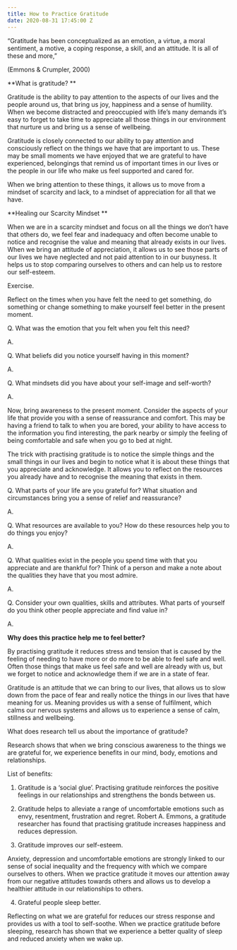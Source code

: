 ```yaml
---
title: How to Practice Gratitude
date: 2020-08-31 17:45:00 Z
---
```


“Gratitude has been conceptualized as an emotion, a virtue, a moral sentiment, a motive, a coping response, a skill, and an attitude. It is all of these and more,” 

(Emmons & Crumpler, 2000) 

**What is gratitude? **

Gratitude is the ability to pay attention to the aspects of our lives and the people around us, that bring us joy, happiness and a sense of humility. When we become distracted and preoccupied with life’s many demands it’s easy to forget to take time to appreciate all those things in our environment that nurture us and bring us a sense of wellbeing. 

Gratitude is closely connected to our ability to pay attention and consciously reflect on the things we have that are important to us. These may be small moments we have enjoyed that we are grateful to have experienced, belongings that remind us of important times in our lives or the people in our life who make us feel supported and cared for.

When we bring attention to these things, it allows us to move from a mindset of scarcity and lack, to a mindset of appreciation for all that we have. 

**Healing our Scarcity Mindset **

When we are in a scarcity mindset and focus on all the things we don’t have that others do, we feel fear and inadequacy and often become unable to notice and recognise the value and meaning that already exists in our lives. When we bring an attitude of appreciation, it allows us to see those parts of our lives we have neglected and not paid attention to in our busyness.  It helps us to stop comparing ourselves to others and can help us to restore our self-esteem. 

Exercise. 

Reflect on the times when you have felt the need to get something, do something or change something to make yourself feel better in the present moment. 

Q. What was the emotion that you felt when you felt this need? 

A.

Q. What beliefs did you notice yourself having in this moment?

A.

Q. What mindsets did you have about your self-image and self-worth? 
 
A.

Now, bring awareness to the present moment. Consider the aspects of your life that provide you with a sense of reassurance and comfort. This may be having a friend to talk to when you are bored, your ability to have access to the information you find interesting, the park nearby or simply the feeling of being comfortable and safe when you go to bed at night. 

The trick with practising gratitude is to notice the simple things and the small things in our lives and begin to notice what it is about these things that you appreciate and acknowledge. It allows you to reflect on the resources you already have and to recognise the meaning that exists in them. 

Q. What parts of your life are you grateful for? What situation and circumstances bring you a sense of relief and reassurance? 
 
A.

Q. What resources are available to you? How do these resources help you to do things you enjoy? 
 
A.

Q. What qualities exist in the people you spend time with that you appreciate and are thankful for? Think of a person and make a note about the qualities they have that you most admire. 
 
A.

Q. Consider your own qualities, skills and attributes. What parts of yourself do you think other people appreciate and find value in? 

A.

**Why does this practice help me to feel better?**

By practising gratitude it reduces stress and tension that is caused by the feeling of needing to have more or do more to be able to feel safe and well. Often those things that make us feel safe and well are already with us, but we forget to notice and acknowledge them if we are in a state of fear. 

Gratitude is an attitude that we can bring to our lives, that allows us to slow down from the pace of fear and really notice the things in our lives that have meaning for us. Meaning provides us with a sense of fulfilment, which calms our nervous systems and allows us to experience a sense of calm, stillness and wellbeing. 

What does research tell us about the importance of gratitude? 

Research shows that when we bring conscious awareness to the things we are grateful for, we experience benefits in our mind, body, emotions and relationships. 

List of benefits: 

1. Gratitude is a ‘social glue’. Practising gratitude reinforces the positive feelings in our relationships and strengthens the bonds between us.  

2. Gratitude helps to alleviate a range of uncomfortable emotions such as envy, resentment, frustration and regret. Robert A. Emmons, a gratitude researcher has found that practising gratitude increases happiness and reduces depression. 

3. Gratitude improves our self-esteem. 

Anxiety, depression and uncomfortable emotions are strongly linked to our sense of social inequality and the frequency with which we compare ourselves to others. When we practice gratitude it moves our attention away from our negative attitudes towards others and allows us to develop a healthier attitude in our relationships to others.

4. Grateful people sleep better.  

Reflecting on what we are grateful for reduces our stress response and provides us with a tool to self-soothe. When we practice gratitude before sleeping, research has shown that we experience a better quality of sleep and reduced anxiety when we wake up. 

